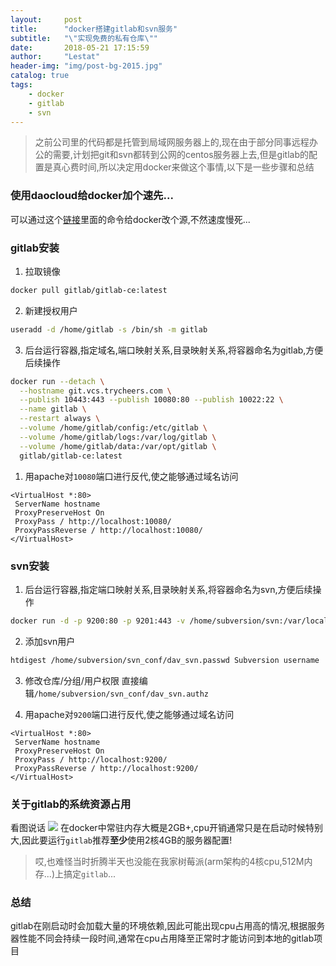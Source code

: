 ```yaml
---
layout:     post
title:      "docker搭建gitlab和svn服务"
subtitle:   "\"实现免费的私有仓库\""
date:       2018-05-21 17:15:59
author:     "Lestat"
header-img: "img/post-bg-2015.jpg"
catalog: true
tags:
    - docker
    - gitlab
    - svn
---
```


> 之前公司里的代码都是托管到局域网服务器上的,现在由于部分同事远程办公的需要,计划把git和svn都转到公网的centos服务器上去,但是gitlab的配置是真心费时间,所以决定用docker来做这个事情,以下是一些步骤和总结  

### 使用daocloud给docker加个速先...
可以通过这个[链接](http://www.daocloud.io/mirror#accelerator-doc)里面的命令给docker改个源,不然速度慢死...

### gitlab安装  
1. 拉取镜像
```bash
docker pull gitlab/gitlab-ce:latest
```

2. 新建授权用户
```bash
useradd -d /home/gitlab -s /bin/sh -m gitlab
```

3. 后台运行容器,指定域名,端口映射关系,目录映射关系,将容器命名为gitlab,方便后续操作
```bash
docker run --detach \
  --hostname git.vcs.trycheers.com \
  --publish 10443:443 --publish 10080:80 --publish 10022:22 \
  --name gitlab \
  --restart always \
  --volume /home/gitlab/config:/etc/gitlab \
  --volume /home/gitlab/logs:/var/log/gitlab \
  --volume /home/gitlab/data:/var/opt/gitlab \
  gitlab/gitlab-ce:latest
```

1. 用apache对`10080`端口进行反代,使之能够通过域名访问  
```
<VirtualHost *:80>
 ServerName hostname
 ProxyPreserveHost On 
 ProxyPass / http://localhost:10080/
 ProxyPassReverse / http://localhost:10080/
</VirtualHost>
```

### svn安装  
1. 后台运行容器,指定端口映射关系,目录映射关系,将容器命名为svn,方便后续操作
```bash
docker run -d -p 9200:80 -p 9201:443 -v /home/subversion/svn:/var/local/svn -v /home/subversion/svn_backup:/var/svn-backup -v /home/subversion/svn_conf/:/etc/apache2/dav_svn/ --name svn marvambass/subversion
```

2. 添加svn用户  
```bash
htdigest /home/subversion/svn_conf/dav_svn.passwd Subversion username
```

3. 修改仓库/分组/用户权限
直接编辑`/home/subversion/svn_conf/dav_svn.authz`

1. 用apache对`9200`端口进行反代,使之能够通过域名访问  
```
<VirtualHost *:80>
 ServerName hostname
 ProxyPreserveHost On 
 ProxyPass / http://localhost:9200/
 ProxyPassReverse / http://localhost:9200/
</VirtualHost>
```

### 关于gitlab的系统资源占用  
看图说话
![](https://lestat.b0.upaiyun.com/blog/gitlab-stats.png)
在docker中常驻内存大概是2GB+,cpu开销通常只是在启动时候特别大,因此要运行`gitlab`推荐**至少**使用2核4GB的服务器配置!
> 哎,也难怪当时折腾半天也没能在我家树莓派(arm架构的4核cpu,512M内存...)上搞定`gitlab`...

### 总结
gitlab在刚启动时会加载大量的环境依赖,因此可能出现cpu占用高的情况,根据服务器性能不同会持续一段时间,通常在cpu占用降至正常时才能访问到本地的gitlab项目  
